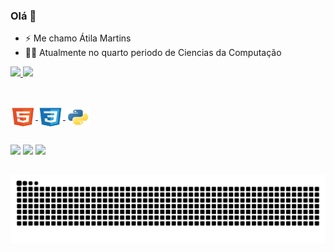 ### Olá 👋

- ⚡ Me chamo Átila Martins
- 👨‍💻 Atualmente no quarto periodo de Ciencias da Computação

 <div>
  <a href="https://github.com/atilamartins">
  <img height="180em" src="https://github-readme-stats.vercel.app/api?username=atilamartins&show_icons=true&theme=dark&include_all_commits=true&count_private=true"/>
  <img height="180em" src="https://github-readme-stats.vercel.app/api/top-langs/?username=atilamartins&layout=compact&langs_count=7&theme=dark"/>
</div>
    
  ##
  
<div style="display: inline_block"><br>
  <img align="center" alt="HTML" height="30" width="40" src="https://raw.githubusercontent.com/devicons/devicon/master/icons/html5/html5-original.svg">
  <img align="center" alt="CSS" height="30" width="40" src="https://raw.githubusercontent.com/devicons/devicon/master/icons/css3/css3-original.svg">
  <img align="center" alt="Python" height="30" width="40" src="https://raw.githubusercontent.com/devicons/devicon/master/icons/python/python-original.svg">
</div>
   
  ##
 
<div> 
  <a href="https://www.instagram.com/sr.atilaa" target="_blank"><img src="https://img.shields.io/badge/-Instagram-%23E4405F?style=for-the-badge&logo=instagram&logoColor=white" target="_blank"></a>
  <a href = "mailto:atilamartinsf@gmail.com"><img src="https://img.shields.io/badge/-Gmail-%23333?style=for-the-badge&logo=gmail&logoColor=white" target="_blank"></a>
  <a href="https://www.linkedin.com/in/átila-martins-ba1b35171" target="_blank"><img src="https://img.shields.io/badge/-LinkedIn-%230077B5?style=for-the-badge&logo=linkedin&logoColor=white" target="_blank"></a> 
     
  ##
 
  ![Snake animation](https://github.com/atilamartins/atilamartins/blob/output/github-contribution-grid-snake.svg)
 
</div>
